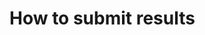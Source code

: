 <!--
 * @Author: 
 * @Email: 
 * @Date: 2023-02-20 20:13:41
 * @LastEditTime: 2023-02-21 14:41:57
 * @Description: 
-->

# How to submit results
